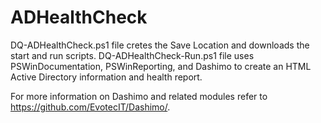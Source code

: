 # ADHealthCheck

DQ-ADHealthCheck.ps1 file cretes the Save Location and downloads the start and run scripts.
DQ-ADHealthCheck-Run.ps1 file uses PSWinDocumentation, PSWinReporting, and Dashimo to create an HTML Active Directory information and health report.

For more information on Dashimo and related modules refer to https://github.com/EvotecIT/Dashimo/.
